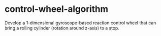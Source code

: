 # control-wheel-algorithm
Develop a 1-dimensional gyroscope-based reaction control wheel that can bring a rolling cylinder (rotation around z-axis) to a stop.
